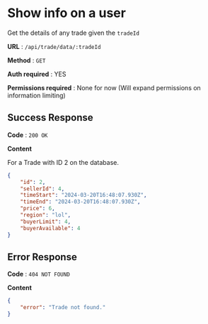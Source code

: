 # Show info on a user

Get the details of any trade given the `tradeId`

**URL** : `/api/trade/data/:tradeId`

**Method** : `GET`

**Auth required** : YES

**Permissions required** : None for now (Will expand permissions on information limiting)

## Success Response

**Code** : `200 OK`

**Content**

For a Trade with ID 2 on the database.

```json
{
    "id": 2,
    "sellerId": 4,
    "timeStart": "2024-03-20T16:48:07.930Z",
    "timeEnd": "2024-03-20T16:48:07.930Z",
    "price": 6,
    "region": "lol",
    "buyerLimit": 4,
    "buyerAvailable": 4
}
```

## Error Response

**Code** : `404 NOT FOUND`

**Content**

```json
{
    "error": "Trade not found."
}
```
